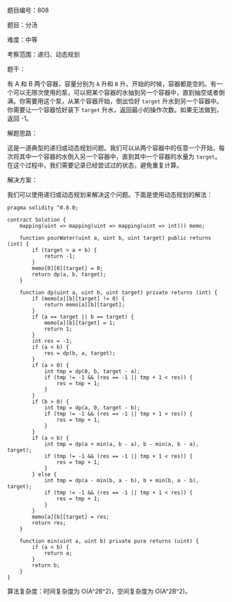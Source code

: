 题目编号：808

题目：分汤

难度：中等

考察范围：递归、动态规划

题干：

有 A 和 B 两个容器，容量分别为 `A` 升和 `B` 升。开始的时候，容器都是空的。有一个可以无限次使用的泵，可以把某个容器的水抽到另一个容器中，直到抽空或者倒满。你需要用这个泵，从某个容器开始，倒出恰好 `target` 升水到另一个容器中。你需要让一个容器恰好装下 `target` 升水，返回最小的操作次数。如果无法做到，返回 -1。

解题思路：

这是一道典型的递归或动态规划问题。我们可以从两个容器中的任意一个开始，每次将其中一个容器的水倒入另一个容器中，直到其中一个容器的水量为 `target`。在这个过程中，我们需要记录已经尝试过的状态，避免重复计算。

解决方案：

我们可以使用递归或动态规划来解决这个问题。下面是使用动态规划的解法：

```solidity
pragma solidity ^0.8.0;

contract Solution {
    mapping(uint => mapping(uint => mapping(uint => int))) memo;

    function pourWater(uint a, uint b, uint target) public returns (int) {
        if (target > a + b) {
            return -1;
        }
        memo[0][0][target] = 0;
        return dp(a, b, target);
    }

    function dp(uint a, uint b, uint target) private returns (int) {
        if (memo[a][b][target] != 0) {
            return memo[a][b][target];
        }
        if (a == target || b == target) {
            memo[a][b][target] = 1;
            return 1;
        }
        int res = -1;
        if (a < b) {
            res = dp(b, a, target);
        }
        if (a > 0) {
            int tmp = dp(0, b, target - a);
            if (tmp != -1 && (res == -1 || tmp + 1 < res)) {
                res = tmp + 1;
            }
        }
        if (b > 0) {
            int tmp = dp(a, 0, target - b);
            if (tmp != -1 && (res == -1 || tmp + 1 < res)) {
                res = tmp + 1;
            }
        }
        if (a < b) {
            int tmp = dp(a + min(a, b - a), b - min(a, b - a), target);
            if (tmp != -1 && (res == -1 || tmp + 1 < res)) {
                res = tmp + 1;
            }
        } else {
            int tmp = dp(a - min(b, a - b), b + min(b, a - b), target);
            if (tmp != -1 && (res == -1 || tmp + 1 < res)) {
                res = tmp + 1;
            }
        }
        memo[a][b][target] = res;
        return res;
    }

    function min(uint a, uint b) private pure returns (uint) {
        if (a < b) {
            return a;
        }
        return b;
    }
}
```

算法复杂度：时间复杂度为 O(A^2B^2)，空间复杂度为 O(A^2B^2)。